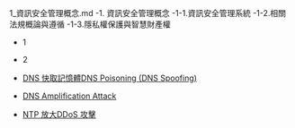 1_資訊安全管理概念.md
 -1. 資訊安全管理概念
 -1-1.資訊安全管理系統
 -1-2.相關法規概論與遵循
 -1-3.隱私權保護與智慧財產權
  - 1
   - 2




- [DNS 快取記憶體DNS Poisoning (DNS Spoofing)]()
- [DNS Amplification Attack]()
- [NTP 放大DDoS 攻擊]()
